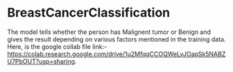 # BreastCancerClassification
The model tells whether the person has Malignent tumor or Benign and gives the result depending on various factors mentioned in the training data.
Here, is the google collab file link:-https://colab.research.google.com/drive/1u2MfqqCCOQWeLvJOapSk5NABZU7PbOUT?usp=sharing.
